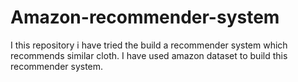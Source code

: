 # Amazon-recommender-system
I this repository i have tried the build a recommender system which recommends similar cloth. I have used amazon dataset to build this recommender system.
